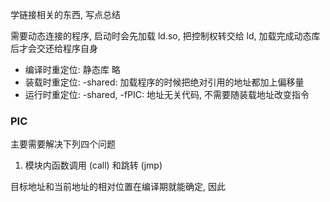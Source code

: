 学链接相关的东西, 写点总结

<!--more-->

需要动态连接的程序, 启动时会先加载 ld.so, 把控制权转交给 ld, 加载完成动态库后才会交还给程序自身

- 编译时重定位: 静态库 略
- 装载时重定位: -shared: 加载程序的时候把绝对引用的地址都加上偏移量
- 运行时重定位: -shared, -fPIC: 地址无关代码, 不需要随装载地址改变指令

### PIC

主要需要解决下列四个问题

1. 模块内函数调用 (call) 和跳转 (jmp)

目标地址和当前地址的相对位置在编译期就能确定, 因此
